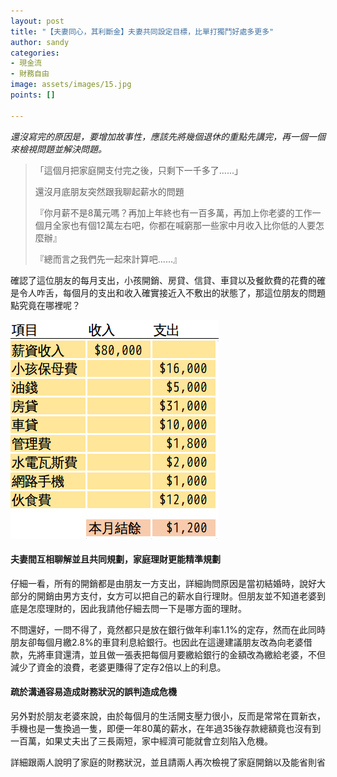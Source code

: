 ```yaml
---
layout: post
title: "【夫妻同心，其利斷金】夫妻共同設定目標，比單打獨鬥好處多更多"
author: sandy
categories:
- 現金流
- 財務自由
image: assets/images/15.jpg
points: []

---
```

_還沒寫完的原因是，要增加故事性，應該先將幾個退休的重點先講完，再一個一個來檢視問題並解決問題。_

> 「這個月把家庭開支付完之後，只剩下一千多了......」
>
> 還沒月底朋友突然跟我聊起薪水的問題
>
> 『你月薪不是8萬元嗎？再加上年終也有一百多萬，再加上你老婆的工作一個月全家也有個12萬左右吧，你都在喊窮那一些家中月收入比你低的人要怎麼辦』
>
> 『總而言之我們先一起來計算吧......』

確認了這位朋友的每月支出，小孩開銷、房貸、信貸、車貸以及餐飲費的花費的確是令人咋舌，每個月的支出和收入確實接近入不敷出的狀態了，那這位朋友的問題點究竟在哪裡呢？

![](/uploads/第一課.PNG)

#### 夫妻間互相聊解並且共同規劃，家庭理財更能精準規劃

仔細一看，所有的開銷都是由朋友一方支出，詳細詢問原因是當初結婚時，說好大部分的開銷由男方支付，女方可以把自己的薪水自行理財。但朋友並不知道老婆到底是怎麼理財的，因此我請他仔細去問一下是哪方面的理財。

不問還好，一問不得了，竟然都只是放在銀行做年利率1.1%的定存，然而在此同時朋友卻每個月繳2.8%的車貸利息給銀行。也因此在這邊建議朋友改為向老婆借款，先將車貸還清，並且做一張表把每個月要繳給銀行的金額改為繳給老婆，不但減少了資金的浪費，老婆更賺得了定存2倍以上的利息。

#### 疏於溝通容易造成財務狀況的誤判造成危機

另外對於朋友老婆來說，由於每個月的生活開支壓力很小，反而是常常在買新衣，手機也是一隻換過一隻，即便一年80萬的薪水，在年過35後存款總額竟也沒有到一百萬，如果丈夫出了三長兩短，家中經濟可能就會立刻陷入危機。

詳細跟兩人說明了家庭的財務狀況，並且請兩人再次檢視了家庭開銷以及能省則省
